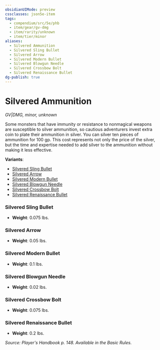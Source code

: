 ```yaml
---
obsidianUIMode: preview
cssclasses: json5e-item
tags:
  - compendium/src/5e/phb
  - item/gear/gv-dmg
  - item/rarity/unknown
  - item/tier/minor
aliases:
  - Silvered Ammunition
  - Silvered Sling Bullet
  - Silvered Arrow
  - Silvered Modern Bullet
  - Silvered Blowgun Needle
  - Silvered Crossbow Bolt
  - Silvered Renaissance Bullet
dg-publish: true
---
```

# Silvered Ammunition
*GV|DMG, minor, unknown*  


Some monsters that have immunity or resistance to nonmagical weapons are susceptible to silver ammunition, so cautious adventurers invest extra coin to plate their ammunition in silver. You can silver ten pieces of ammunition for 100 gp. This cost represents not only the price of the silver, but the time and expertise needed to add silver to the ammunition without making it less effective.

**Variants**:
- [Silvered Sling Bullet](#Silvered%20Sling%20Bullet)
- [Silvered Arrow](#Silvered%20Arrow)
- [Silvered Modern Bullet](#Silvered%20Modern%20Bullet)
- [Silvered Blowgun Needle](#Silvered%20Blowgun%20Needle)
- [Silvered Crossbow Bolt](#Silvered%20Crossbow%20Bolt)
- [Silvered Renaissance Bullet](#Silvered%20Renaissance%20Bullet)

### Silvered Sling Bullet

- **Weight**: 0.075 lbs.

### Silvered Arrow

- **Weight**: 0.05 lbs.

### Silvered Modern Bullet

- **Weight**: 0.1 lbs.

### Silvered Blowgun Needle

- **Weight**: 0.02 lbs.

### Silvered Crossbow Bolt

- **Weight**: 0.075 lbs.

### Silvered Renaissance Bullet

- **Weight**: 0.2 lbs.


*Source: Player's Handbook p. 148. Available in the Basic Rules.*
